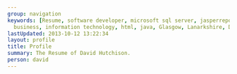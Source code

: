 ```yaml
---
group: navigation
keywords: [Resume, software developer, microsoft sql server, jasperreports, software development,
  business, information technology, html, java, Glasgow, Lanarkshire, David Hutchison, J2EE, Swing, Strathclyde University, SEEMiS, SEEMiS Group]
lastUpdated: 2013-10-12 13:22:34
layout: profile
title: Profile
summary: The Resume of David Hutchison.
person: david
---
```

